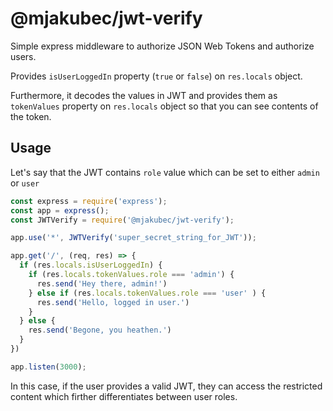 # @mjakubec/jwt-verify

Simple express middleware to authorize JSON Web Tokens and authorize users.

Provides `isUserLoggedIn` property (`true` or `false`) on `res.locals` object.

Furthermore, it decodes the values in JWT and provides them as `tokenValues` property on `res.locals` object so that you can see contents of the token.

## Usage

Let's say that the JWT contains `role` value which can be set to either `admin` or `user`

```js
const express = require('express');
const app = express();
const JWTVerify = require('@mjakubec/jwt-verify');

app.use('*', JWTVerify('super_secret_string_for_JWT'));

app.get('/', (req, res) => {
  if (res.locals.isUserLoggedIn) {
    if (res.locals.tokenValues.role === 'admin') { 
      res.send('Hey there, admin!')
    } else if (res.locals.tokenValues.role === 'user' ) {
      res.send('Hello, logged in user.')
    }
  } else {
    res.send('Begone, you heathen.')
  }
})

app.listen(3000);
```

In this case, if the user provides a valid JWT, they can access the restricted content which firther differentiates between user roles. 